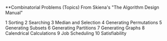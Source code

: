 **Combinatorial Problems (Topics)
From Skiena's "The Algorithm Design Manual"


1 Sorting 
2 Searching 
3 Median and Selection 
4 Generating Permutations 
5 Generating Subsets 
6 Generating Partitions 
7 Generating Graphs 
8 Calendrical Calculations 
9 Job Scheduling 
10 Satisfiability 

